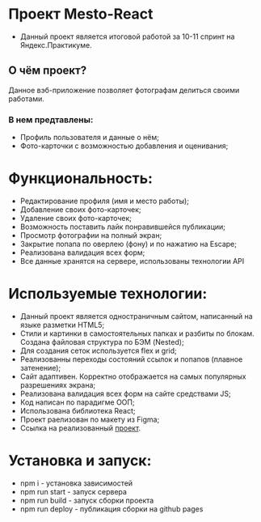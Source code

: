 # Проект Mesto-React

* Данный проект является итоговой работой за 10-11 спринт на Яндекс.Практикуме.

## О чём проект?

Данное вэб-приложение позволяет фотографам делиться своими работами.

### В нем предтавлены: 

* Профиль пользователя и данные о нём;
* Фото-карточки с возможностью добавления и оценивания;

# Функциональность:

* Редактирование профиля (имя и место работы);
* Добавление своих фото-карточек;
* Удаление своих фото-карточек;
* Возможность поставить лайк понравившейся публикации;
* Просмотр фотографии на полный экран;
* Закрытие попапа по оверлею (фону) и по нажатию на Escape;
* Реализована валидация всех форм;
* Все данные хранятся на сервере, использованы технологии API

# Используемые технологии:

* Данный проект является одностраничным сайтом, написанный на языке разметки HTML5;
* Стили и картинки в самостоятельных папках и разбиты по блокам. Создана файловая структура по БЭМ (Nested);
* Для создания сеток используется flex и grid;
* Реализованны переходы состояний ссылок и попапов (плавное затенение);
* Сайт адаптивен. Корректно отображается на самых популярных разрешениях экрана;
* Реализована валидация всех форм на сайте средствами JS;
* Код написан по парадигме ООП;
* Использована библиотека React;
* Проект раелизован по макету из Figma;
* Ссылка на реализованный [проект]().

# Установка и запуск:

- npm i - установка зависимостей
- npm run start - запуск сервера
- npm run build - запуск сборки проекта
- npm run deploy - публикация сборки на github pages